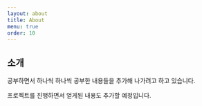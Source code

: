 ```yaml
---
layout: about
title: About
menu: true
order: 10
---
```


## 소개

공부하면서 하나씩 하나씩 공부한 내용들을 추가해 나가려고 하고 있습니다.

프로젝트를 진행하면서 얻게된 내용도 추가할 예정입니다.
